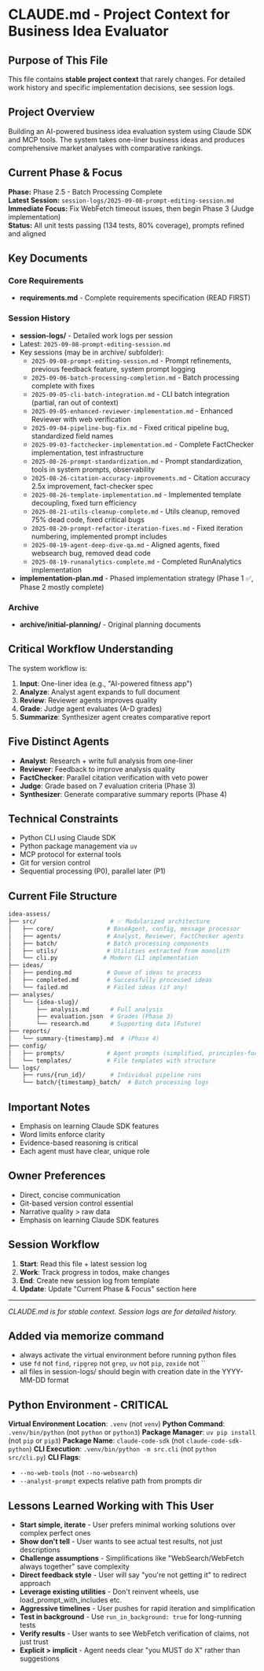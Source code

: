 # CLAUDE.md - Project Context for Business Idea Evaluator

## Purpose of This File

This file contains **stable project context** that rarely changes. For detailed work history and specific implementation decisions, see session logs.

## Project Overview

Building an AI-powered business idea evaluation system using Claude SDK and MCP tools. The system takes one-liner business ideas and produces comprehensive market analyses with comparative rankings.

## Current Phase & Focus

**Phase:** Phase 2.5 - Batch Processing Complete  
**Latest Session:** `session-logs/2025-09-08-prompt-editing-session.md`  
**Immediate Focus:** Fix WebFetch timeout issues, then begin Phase 3 (Judge implementation)  
**Status:** All unit tests passing (134 tests, 80% coverage), prompts refined and aligned

## Key Documents

### Core Requirements

- **requirements.md** - Complete requirements specification (READ FIRST)

### Session History

- **session-logs/** - Detailed work logs per session
- Latest: `2025-09-08-prompt-editing-session.md`
- Key sessions (may be in archive/ subfolder):
  - `2025-09-08-prompt-editing-session.md` - Prompt refinements, previous feedback feature, system prompt logging
  - `2025-09-06-batch-processing-completion.md` - Batch processing complete with fixes
  - `2025-09-05-cli-batch-integration.md` - CLI batch integration (partial, ran out of context)
  - `2025-09-05-enhanced-reviewer-implementation.md` - Enhanced Reviewer with web verification
  - `2025-09-04-pipeline-bug-fix.md` - Fixed critical pipeline bug, standardized field names
  - `2025-09-03-factchecker-implementation.md` - Complete FactChecker implementation, test infrastructure
  - `2025-08-26-prompt-standardization.md` - Prompt standardization, tools in system prompts, observability
  - `2025-08-26-citation-accuracy-improvements.md` - Citation accuracy 2.5x improvement, fact-checker spec
  - `2025-08-26-template-implementation.md` - Implemented template decoupling, fixed turn efficiency
  - `2025-08-21-utils-cleanup-complete.md` - Utils cleanup, removed 75% dead code, fixed critical bugs
  - `2025-08-20-prompt-refactor-iteration-fixes.md` - Fixed iteration numbering, implemented prompt includes
  - `2025-08-19-agent-deep-dive-qa.md` - Aligned agents, fixed websearch bug, removed dead code
  - `2025-08-19-runanalytics-complete.md` - Completed RunAnalytics implementation
- **implementation-plan.md** - Phased implementation strategy (Phase 1 ✅, Phase 2 mostly complete)

### Archive

- **archive/initial-planning/** - Original planning documents

## Critical Workflow Understanding

The system workflow is:

1. **Input**: One-liner idea (e.g., "AI-powered fitness app")
2. **Analyze**: Analyst agent expands to full document
3. **Review**: Reviewer agents improves quality
4. **Grade**: Judge agent evaluates (A-D grades)
5. **Summarize**: Synthesizer agent creates comparative report

## Five Distinct Agents

- **Analyst**: Research + write full analysis from one-liner
- **Reviewer**: Feedback to improve analysis quality
- **FactChecker**: Parallel citation verification with veto power
- **Judge**: Grade based on 7 evaluation criteria (Phase 3)
- **Synthesizer**: Generate comparative summary reports (Phase 4)

## Technical Constraints

- Python CLI using Claude SDK
- Python package management via `uv`
- MCP protocol for external tools
- Git for version control
- Sequential processing (P0), parallel later (P1)

## Current File Structure

```bash
idea-assess/
├── src/                     # ✅ Modularized architecture
│   ├── core/               # BaseAgent, config, message processor
│   ├── agents/             # Analyst, Reviewer, FactChecker agents
│   ├── batch/              # Batch processing components
│   ├── utils/              # Utilities extracted from monolith
│   └── cli.py             # Modern CLI implementation
├── ideas/
│   ├── pending.md          # Queue of ideas to process
│   ├── completed.md        # Successfully processed ideas
│   └── failed.md           # Failed ideas (if any)
├── analyses/
│   └── {idea-slug}/
│       ├── analysis.md      # Full analysis
│       ├── evaluation.json  # Grades (Phase 3)
│       └── research.md      # Supporting data (Future)
├── reports/
│   └── summary-{timestamp}.md  # (Phase 4)
├── config/
│   ├── prompts/            # Agent prompts (simplified, principles-focused)
│   └── templates/          # File templates with structure
└── logs/
    ├── runs/{run_id}/       # Individual pipeline runs
    └── batch/{timestamp}_batch/  # Batch processing logs
```

## Important Notes

- Emphasis on learning Claude SDK features
- Word limits enforce clarity
- Evidence-based reasoning is critical
- Each agent must have clear, unique role

## Owner Preferences

- Direct, concise communication
- Git-based version control essential
- Narrative quality > raw data
- Emphasis on learning Claude SDK features

## Session Workflow

1. **Start**: Read this file + latest session log
2. **Work**: Track progress in todos, make changes
3. **End**: Create new session log from template
4. **Update**: Update "Current Phase & Focus" section here

---

*CLAUDE.md is for stable context. Session logs are for detailed history.*

## Added via memorize command

- always activate the virtual environment before running python files
- use `fd` not `find`, `ripgrep` not `grep`, `uv` not `pip`, `zoxide` not ``
- all files in session-logs/ should begin with creation date in the YYYY-MM-DD format

## Python Environment - CRITICAL

**Virtual Environment Location**: `.venv` (not `venv`)
**Python Command**: `.venv/bin/python` (not `python` or `python3`)
**Package Manager**: `uv pip install` (not `pip` or `pip3`)
**Package Name**: `claude-code-sdk` (not `claude-code-sdk-python`)
**CLI Execution**: `.venv/bin/python -m src.cli` (not `python src/cli.py`)
**CLI Flags**:

- `--no-web-tools` (not `--no-websearch`)
- `--analyst-prompt` expects relative path from prompts dir

## Lessons Learned Working with This User

- **Start simple, iterate** - User prefers minimal working solutions over complex perfect ones
- **Show don't tell** - User wants to see actual test results, not just descriptions
- **Challenge assumptions** - Simplifications like "WebSearch/WebFetch always together" save complexity
- **Direct feedback style** - User will say "you're not getting it" to redirect approach
- **Leverage existing utilities** - Don't reinvent wheels, use load_prompt_with_includes etc.
- **Aggressive timelines** - User pushes for rapid iteration and simplification
- **Test in background** - Use `run_in_background: true` for long-running tests
- **Verify results** - User wants to see WebFetch verification of claims, not just trust
- **Explicit > implicit** - Agent needs clear "you MUST do X" rather than suggestions

